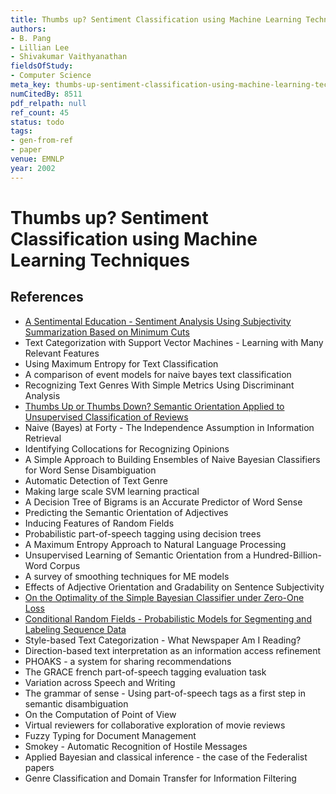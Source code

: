 ```yaml
---
title: Thumbs up? Sentiment Classification using Machine Learning Techniques
authors:
- B. Pang
- Lillian Lee
- Shivakumar Vaithyanathan
fieldsOfStudy:
- Computer Science
meta_key: thumbs-up-sentiment-classification-using-machine-learning-techniques
numCitedBy: 8511
pdf_relpath: null
ref_count: 45
status: todo
tags:
- gen-from-ref
- paper
venue: EMNLP
year: 2002
---
```


# Thumbs up? Sentiment Classification using Machine Learning Techniques

## References

- [A Sentimental Education - Sentiment Analysis Using Subjectivity Summarization Based on Minimum Cuts](./a-sentimental-education-sentiment-analysis-using-subjectivity-summarization-based-on-minimum-cuts.md)
- Text Categorization with Support Vector Machines - Learning with Many Relevant Features
- Using Maximum Entropy for Text Classification
- A comparison of event models for naive bayes text classification
- Recognizing Text Genres With Simple Metrics Using Discriminant Analysis
- [Thumbs Up or Thumbs Down? Semantic Orientation Applied to Unsupervised Classification of Reviews](./thumbs-up-or-thumbs-down-semantic-orientation-applied-to-unsupervised-classification-of-reviews.md)
- Naive (Bayes) at Forty - The Independence Assumption in Information Retrieval
- Identifying Collocations for Recognizing Opinions
- A Simple Approach to Building Ensembles of Naive Bayesian Classifiers for Word Sense Disambiguation
- Automatic Detection of Text Genre
- Making large scale SVM learning practical
- A Decision Tree of Bigrams is an Accurate Predictor of Word Sense
- Predicting the Semantic Orientation of Adjectives
- Inducing Features of Random Fields
- Probabilistic part-of-speech tagging using decision trees
- A Maximum Entropy Approach to Natural Language Processing
- Unsupervised Learning of Semantic Orientation from a Hundred-Billion-Word Corpus
- A survey of smoothing techniques for ME models
- Effects of Adjective Orientation and Gradability on Sentence Subjectivity
- [On the Optimality of the Simple Bayesian Classifier under Zero-One Loss](./on-the-optimality-of-the-simple-bayesian-classifier-under-zero-one-loss.md)
- [Conditional Random Fields - Probabilistic Models for Segmenting and Labeling Sequence Data](./conditional-random-fields-probabilistic-models-for-segmenting-and-labeling-sequence-data.md)
- Style-based Text Categorization - What Newspaper Am I Reading?
- Direction-based text interpretation as an information access refinement
- PHOAKS - a system for sharing recommendations
- The GRACE french part-of-speech tagging evaluation task
- Variation across Speech and Writing
- The grammar of sense - Using part-of-speech tags as a first step in semantic disambiguation
- On the Computation of Point of View
- Virtual reviewers for collaborative exploration of movie reviews
- Fuzzy Typing for Document Management
- Smokey - Automatic Recognition of Hostile Messages
- Applied Bayesian and classical inference - the case of the Federalist papers
- Genre Classification and Domain Transfer for Information Filtering
